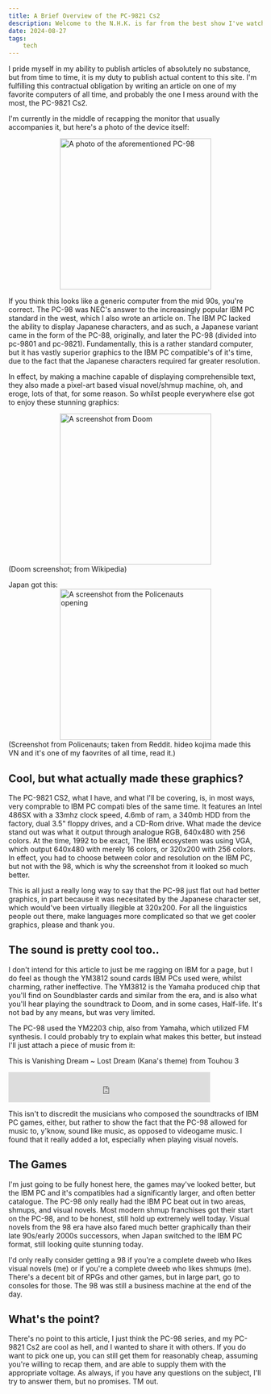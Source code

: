 ```yaml
---
title: A Brief Overview of the PC-9821 Cs2
description: Welcome to the N.H.K. is far from the best show I've watched, and quite frankly, I doubt I'll ever be in the right mental state to watch it again. Despite this, it impacted me more than any other piece of media I've consumed in my life, and I suspect it could have a similar effect on many people in a similar position to where I once was.
date: 2024-08-27
tags: 
    tech
---
```


I pride myself in my ability to publish articles of absolutely no substance, but from time to time, it is my duty to publish actual content to this site. I'm fulfilling this contractual obligation by writing an article on one of my favorite computers of all time, and probably the one I mess around with the most, the PC-9821 Cs2.


I'm currently in the middle of recapping the monitor that usually accompanies it, but here's a photo of the device itself:

<img src="/img/pc98.jpg" alt=" A photo of the aforementioned PC-98" height="300px" style="display: block; margin: 0 auto"/> 

If you think this looks like a generic computer from the mid 90s, you're correct. The PC-98 was NEC's answer to the increasingly popular IBM PC standard in the west, which I also wrote an article on. The IBM PC lacked the ability to display Japanese characters, and as such, a Japanese variant came in the form of the PC-88, originally, and later the PC-98 (divided into pc-9801 and pc-9821). Fundamentally, this is a rather standard computer, but it has vastly superior graphics to the IBM PC compatible's of it's time, due to the fact that the Japanese characters required far greater resolution.

In effect, by making a machine capable of displaying comprehensible text, they also made a pixel-art based visual novel/shmup machine, oh, and eroge, lots of that, for some reason. So whilst people everywhere else got to enjoy these stunning graphics: 

<img src="/img/doom1.png" alt=" A screenshot from Doom" height="300px" style="display: block; margin: 0 auto"/> 
(Doom screenshot; from Wikipedia)

Japan got this: 
<img src="/img/policenautsop.png" alt=" A screenshot from the Policenauts opening" height="300px" style="display: block; margin: 0 auto"/> 
(Screenshot from Policenauts; taken from Reddit. hideo kojima made this VN and it's one of my faovrites of all time, read it.)

## Cool, but what actually made these graphics?

The PC-9821 CS2, what I have, and what I'll be covering, is, in most ways, very comprable to IBM PC compati
bles of the same time. It features an Intel 486SX with a 33mhz clock speed, 4.6mb of ram, a 340mb HDD from the factory, dual 3.5" floppy drives, and a CD-Rom drive. What made the device stand out was what it output through analogue RGB, 640x480 with 256 colors. At the time, 1992 to be exact, The IBM ecosystem was using VGA, which output 640x480 with merely 16 colors, or 320x200 with 256 colors. In effect, you had to choose between color and resolution on the IBM PC, but not with the 98, which is why the screenshot from it looked so much better.

This is all just a really long way to say that the PC-98 just flat out had better graphics, in part because it was necesitated by the Japanese character set, which would've been virtually illegible at 320x200. For all the linguistics people out there, make languages more complicated so that we get cooler graphics, please and thank you.

## The sound is pretty cool too..

I don't intend for this article to just be me ragging on IBM for a page, but I do feel as though the YM3812 sound cards IBM PCs used were, whilst charming, rather ineffective. The YM3812 is the Yamaha produced chip that you'll find on Soundblaster cards and similar from the era, and is also what you'll hear playing the soundtrack to Doom, and in some cases, Half-life. It's not bad by any means, but was very limited. 

The PC-98 used the YM2203 chip, also from Yamaha, which utilized FM synthesis. I could probably try to explain what makes this better, but instead I'll just attach a piece of music from it: 

This is Vanishing Dream ~ Lost Dream (Kana's theme) from Touhou 3

 <iframe
   frameborder="0"
   width="400"
   height="60"
   src="https://drive.google.com/file/d/1yoQwZih2I0OzrxtPJebtDgP0K1VcuEuQ/preview?usp=drivesdk">
</iframe>

This isn't to discredit the musicians who composed the soundtracks of IBM PC games, either, but rather to show the fact that the PC-98 allowed for music to, y'know, sound like music, as opposed to videogame music. I found that it really added a lot, especially when playing visual novels.

## The Games 

I'm just going to be fully honest here, the games may've looked better, but the IBM PC and it's compatibles had a significantly larger, and often better catalogue. The PC-98 only really had the IBM PC beat out in two areas, shmups, and visual novels. Most modern shmup franchises got their start on the PC-98, and to be honest, still hold up extremely well today. Visual novels from the 98 era have also fared much better graphically than their late 90s/early 2000s successors, when Japan switched to the IBM PC format, still looking quite stunning today. 

I'd only really consider getting a 98 if you're a complete dweeb who likes visual novels (me) or if you're a complete dweeb who likes shmups (me). There's a decent bit of RPGs and other games, but in large part, go to consoles for those. The 98 was still a business machine at the end of the day.

## What's the point?

There's no point to this article, I just think the PC-98 series, and my PC-9821 Cs2 are cool as hell, and I wanted to share it with others. If you do want to pick one up, you can still get them for reasonably cheap, assuming you're willing to recap them, and are able to supply them with the appropriate voltage. As always, if you have any questions on the subject, I'll try to answer them, but no promises. TM out.